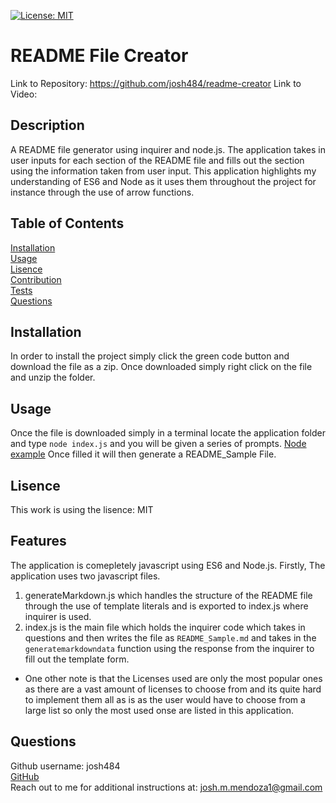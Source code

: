 [![License: MIT](https://img.shields.io/badge/License-MIT-yellow.svg)](https://opensource.org/licenses/MIT)
# README File Creator
Link to Repository: https://github.com/josh484/readme-creator
Link to Video: 
## Description
A README file generator using inquirer and node.js. The application takes in user inputs for each section of the README file and fills out the section using the information taken from user input. 
This application highlights my understanding of ES6 and Node as it uses them throughout the project for instance through the use of arrow functions.
## Table of Contents
[Installation](#installation) <br />
[Usage](#usage) <br />
[Lisence](#lisence) <br />
[Contribution](#contribution) <br />
[Tests](#tests) <br />
[Questions](#questions) 
## Installation
In order to install the project simply click the green code button and download the file as a zip. Once downloaded simply right click on the file and unzip the folder.
## Usage
Once the file is downloaded simply in a terminal locate the application folder and type ```node index.js``` and you will be given a series of prompts.
[Node example](./assets/images/node_example.png)
Once filled it will then generate a README_Sample File.
## Lisence
This work is using the lisence: MIT
## Features
The application is comepletely javascript using ES6 and Node.js. 
Firstly, The application uses two javascript files.
1. generateMarkdown.js which handles the structure of the README file through the use of template literals and is exported to index.js where inquirer is used.
2. index.js is the main file which holds the inquirer code which takes in questions and then writes the file as ```README_Sample.md``` and takes in the ```generatemarkdowndata``` function using the response from the inquirer to fill out the template form. 
- One other note is that the Licenses used are only the most popular ones as there are a vast amount of licenses to choose from and its quite hard to implement them all as is as the user would have to choose from a large list so only the most used onse are listed in this application.
## Questions
Github username: josh484 <br /> 
[GitHub](https://www.github.com/josh484) <br />
Reach out to me for additional instructions at: [josh.m.mendoza1@gmail.com](mailto:josh.m.mendoza1@gmail.com.com)
